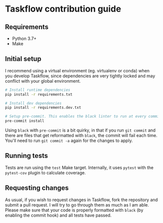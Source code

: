 # Taskflow contribution guide

## Requirements
- Python 3.7+
- Make

## Initial setup
I recommend using a virtual environment (eg. virtualenv or conda) when you develop Taskflow, since dependencies are very tightly locked and may conflict with your global environment.

```bash
# Install runtime dependencies
pip install -r requirements.txt

# Install dev dependencies
pip install -r requirements.dev.txt

# Setup pre-commit. This enables the black linter to run at every commit
pre-commit install
```

Using `black` with `pre-commit` is a bit quirky, in that if you run `git commit` and there are files that get reformatted with `black`, the commit will fail each time. You'll need to run `git commit -a` again for the changes to apply.

## Running tests
Tests are run using the `test` Make target. Internally, it uses `pytest` with the `pytest-cov` plugin to calculate coverage.

## Requesting changes
As usual, if you wish to request changes in Taskflow, fork the repository and submit a pull request. I will try to go through them as much as I am able. Please make sure that your code is properly formatted with `black` (by enabling the commit hook) and all tests have passed.
